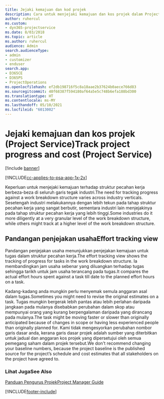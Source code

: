 ```yaml
---
title: Jejaki kemajuan dan kod projek
description: Cara untuk menjejaki kemajuan dan kos projek dalam Project Service
author: ruhercul
ms.custom:
- dyn365-projectservice
ms.date: 8/03/2018
ms.topic: article
ms.author: ruhercul
audience: Admin
search.audienceType:
- admin
- customizer
- enduser
search.app:
- D365CE
- D365PS
- ProjectOperations
ms.openlocfilehash: ef2db198716f5c8a18aae2b37624b0aece766d83
ms.sourcegitcommit: 40f68387f594180af64a5e5c748b6efa188bd300
ms.translationtype: HT
ms.contentlocale: ms-MY
ms.lasthandoff: 05/10/2021
ms.locfileid: "6013002"
---
```

# <a name="track-project-progress-and-cost-project-service"></a><span data-ttu-id="c565b-103">Jejaki kemajuan dan kos projek (Project Service)</span><span class="sxs-lookup"><span data-stu-id="c565b-103">Track project progress and cost (Project Service)</span></span>

[!include [banner](../includes/psa-now-project-operations.md)]

[!INCLUDE[cc-applies-to-psa-app-1x-2x](../includes/cc-applies-to-psa-app-1x-2x.md)]

<span data-ttu-id="c565b-104">Keperluan untuk menjejaki kemajuan terhadap struktur pecahan kerja berbeza-beza di seluruh garis tegak industri.</span><span class="sxs-lookup"><span data-stu-id="c565b-104">The need for tracking progress against a work breakdown structure varies across industry verticals.</span></span> <span data-ttu-id="c565b-105">Sesetengah industri melakukannya dengan lebih tekun pada tahap struktur pecahan kerja yang sangat berbutir, sementara industri lain menjejakinya pada tahap struktur pecahan kerja yang lebih tinggi.</span><span class="sxs-lookup"><span data-stu-id="c565b-105">Some industries do it more diligently at a very granular level of the work breakdown structure, while others might track at a higher level of the work breakdown structure.</span></span>  
  
## <a name="effort-tracking-view"></a><span data-ttu-id="c565b-106">Pandangan penjejakan usaha</span><span class="sxs-lookup"><span data-stu-id="c565b-106">Effort tracking view</span></span>  
<span data-ttu-id="c565b-107">Pandangan penjejakan usaha menunjukkan penjejakan kemajuan untuk tugas dalam struktur pecahan kerja.</span><span class="sxs-lookup"><span data-stu-id="c565b-107">The effort tracking view shows the tracking of progress for tasks in the work breakdown structure.</span></span> <span data-ttu-id="c565b-108">Ia membandingkan jam usaha sebenar yang diluangkan terhadap tugas sehingga tarikh untuk jam usaha terancang pada tugas.</span><span class="sxs-lookup"><span data-stu-id="c565b-108">It compares the actual effort hours spent against a task till date to the planned effort hours on a task.</span></span>  
  
<span data-ttu-id="c565b-109">Kadang-kadang anda mungkin perlu menyemak semula anggaran asal dalam tugas.</span><span class="sxs-lookup"><span data-stu-id="c565b-109">Sometimes you might need to revise the original estimates on a task.</span></span> <span data-ttu-id="c565b-110">Tugas mungkin bergerak lebih pantas atau lebih perlahan daripada jangkaan pada mulanya disebabkan perubahan dalam skop atau mempunyai orang yang kurang berpengalaman daripada yang dirancang pada mulanya.</span><span class="sxs-lookup"><span data-stu-id="c565b-110">The task might be moving faster or slower than originally anticipated because of changes in scope or having less experienced people than originally planned for.</span></span> <span data-ttu-id="c565b-111">Kami tidak mengesyorkan perubahan nombor garis dasar anda, kerana garis dasar projek adalah sumber yang diterbitkan untuk jadual dan anggaran kos projek yang dipersetujui oleh semua pemegang saham dalam projek tersebut.</span><span class="sxs-lookup"><span data-stu-id="c565b-111">We don't recommend changing your baseline numbers, because the project baseline is the published source for the project’s schedule and cost estimates that all stakeholders on the project have agreed to.</span></span>  
  
### <a name="see-also"></a><span data-ttu-id="c565b-112">Lihat Juga</span><span class="sxs-lookup"><span data-stu-id="c565b-112">See Also</span></span>  
 [<span data-ttu-id="c565b-113">Panduan Pengurus Projek</span><span class="sxs-lookup"><span data-stu-id="c565b-113">Project Manager Guide</span></span>](../psa/project-manager-guide.md)


[!INCLUDE[footer-include](../includes/footer-banner.md)]